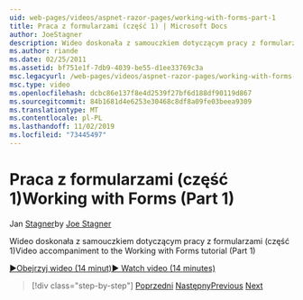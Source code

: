 ```yaml
---
uid: web-pages/videos/aspnet-razor-pages/working-with-forms-part-1
title: Praca z formularzami (część 1) | Microsoft Docs
author: JoeStagner
description: Wideo doskonała z samouczkiem dotyczącym pracy z formularzami (część 1)
ms.author: riande
ms.date: 02/25/2011
ms.assetid: bf751e1f-7db9-4039-be55-d1ee33769c3a
msc.legacyurl: /web-pages/videos/aspnet-razor-pages/working-with-forms-part-1
msc.type: video
ms.openlocfilehash: dcbc86e137f8e4d2539f27bf6d188df90119d867
ms.sourcegitcommit: 84b1681d4e6253e30468c8df8a09fe03beea9309
ms.translationtype: MT
ms.contentlocale: pl-PL
ms.lasthandoff: 11/02/2019
ms.locfileid: "73445497"
---
```

# <a name="working-with-forms-part-1"></a><span data-ttu-id="49962-103">Praca z formularzami (część 1)</span><span class="sxs-lookup"><span data-stu-id="49962-103">Working with Forms (Part 1)</span></span>

<span data-ttu-id="49962-104">Jan [Stagner](https://github.com/JoeStagner)</span><span class="sxs-lookup"><span data-stu-id="49962-104">by [Joe Stagner](https://github.com/JoeStagner)</span></span>

<span data-ttu-id="49962-105">Wideo doskonała z samouczkiem dotyczącym pracy z formularzami (część 1)</span><span class="sxs-lookup"><span data-stu-id="49962-105">Video accompaniment to the Working with Forms tutorial (Part 1)</span></span>

<span data-ttu-id="49962-106">[&#9654;Obejrzyj wideo (14 minut)](https://channel9.msdn.com/Blogs/ASP-NET-Site-Videos/working-with-forms-(part-1))</span><span class="sxs-lookup"><span data-stu-id="49962-106">[&#9654; Watch video (14 minutes)](https://channel9.msdn.com/Blogs/ASP-NET-Site-Videos/working-with-forms-(part-1))</span></span>

> [!div class="step-by-step"]
> <span data-ttu-id="49962-107">[Poprzedni](creating-a-consistent-look-part-2.md)
> [Następny](working-with-forms-part-2.md)</span><span class="sxs-lookup"><span data-stu-id="49962-107">[Previous](creating-a-consistent-look-part-2.md)
[Next](working-with-forms-part-2.md)</span></span>
